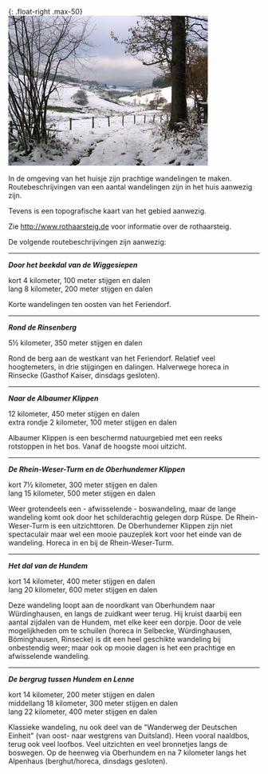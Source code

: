 

<style>
.max-50 {
  max-width: 50%;
}
</style>


{: .float-right .max-50}
![sneeuwlandschap](../../fotos/img_0080.jpg)

In de omgeving van het huisje zijn prachtige wandelingen te maken. Routebeschrijvingen van een aantal wandelingen zijn in het huis aanwezig zijn.

Tevens is een topografische kaart van het gebied aanwezig.

Zie <a href="http://www.rothaarsteig.de" target="_blank">http://www.rothaarsteig.de</a> voor informatie over de rothaarsteig.



De volgende routebeschrijvingen zijn aanwezig: 

---

***Door het beekdal van de Wiggesiepen***

kort 4 kilometer, 100 meter stijgen en dalen  
lang 8 kilometer, 200 meter stijgen en dalen

Korte wandelingen ten oosten van het Feriendorf.

---

***Rond de Rinsenberg***

5½ kilometer, 350 meter stijgen en dalen

Rond de berg aan de westkant van het Feriendorf. Relatief veel hoogtemeters, in drie stijgingen en dalingen. Halverwege horeca in Rinsecke (Gasthof Kaiser, dinsdags gesloten).

---

***Naar de Albaumer Klippen***

12 kilometer, 450 meter stijgen en dalen  
extra rondje 2 kilometer, 100 meter stijgen en dalen

Albaumer Klippen is een beschermd natuurgebied met een reeks rotstoppen in het bos. Vanaf de hoogste mooi uitzicht.

---

***De Rhein-Weser-Turm en de Oberhundemer Klippen***

kort 7½ kilometer, 300 meter stijgen en dalen  
lang 15 kilometer, 500 meter stijgen en dalen

Weer grotendeels een - afwisselende - boswandeling, maar de lange wandeling komt ook door het schilderachtig gelegen dorp Rüspe. De Rhein-Weser-Turm is een uitzichttoren. De Oberhundemer Klippen zijn niet spectaculair maar wel een mooie pauzeplek kort voor het einde van de wandeling. Horeca in en bij de Rhein-Weser-Turm.

---

***Het dal van de Hundem***

kort 14 kilometer, 400 meter stijgen en dalen  
lang 20 kilometer, 600 meter stijgen en dalen

Deze wandeling loopt aan de noordkant van Oberhundem naar Würdinghausen, en langs de zuidkant weer terug. Hij kruist daarbij een aantal zijdalen van de Hundem, met elke keer een dorpje. Door de vele mogelijkheden om te schuilen (horeca in Selbecke, Würdinghausen, Böminghausen, Rinsecke) is dit een heel geschikte wandeling bij onbestendig weer; maar ook op mooie dagen is het een prachtige en afwisselende wandeling.

---

***De bergrug tussen Hundem en Lenne***

kort 14 kilometer, 200 meter stijgen en dalen  
middellang 18 kilometer, 300 meter stijgen en dalen  
lang 22 kilometer, 400 meter stijgen en dalen

Klassieke wandeling, nu ook deel van de "Wanderweg der Deutschen Einheit" (van oost- naar westgrens van Duitsland). Heen vooral naaldbos, terug ook veel loofbos. Veel uitzichten en veel bronnetjes langs de boswegen. Op de heenweg via Oberhundem en na 7 kilometer langs het Alpenhaus (berghut/horeca, dinsdags gesloten).

